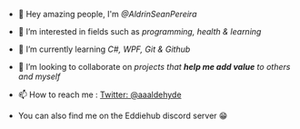 - 👋 Hey amazing people, I'm *@AldrinSeanPereira*

- 👀 I’m interested in fields such as *programming, health & learning* 
- 🌱 I’m currently learning *C#, WPF, Git & Github*

- 💞️ I’m looking to collaborate on *projects that **help me add value** to others and myself*
- 📫 How to reach me : [Twitter: @aaaldehyde](https://twitter.com/aaaldehyde)
- You can also find me on the Eddiehub discord server 😁

<!---
AldrinSeanPereira/AldrinSeanPereira is a ✨ special ✨ repository because its `README.md` (this file) appears on your GitHub profile.
You can click the Preview link to take a look at your changes.
--->
